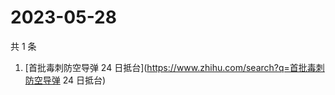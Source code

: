 # 2023-05-28

共 1 条

<!-- BEGIN -->
<!-- 最后更新时间 Sun May 28 2023 07:10:59 GMT+0800 (China Standard Time) -->

1. [首批毒刺防空导弹 24 日抵台](https://www.zhihu.com/search?q=首批毒刺防空导弹
   24 日抵台)

<!-- END -->
